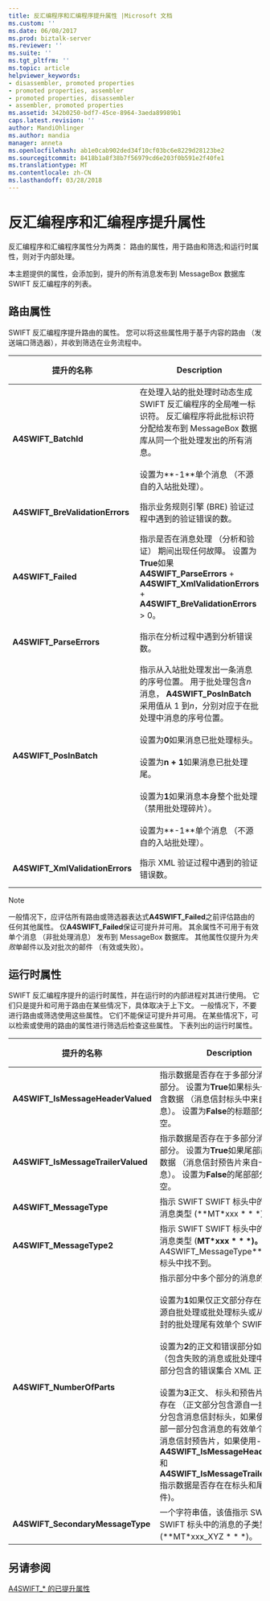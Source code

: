 ```yaml
---
title: 反汇编程序和汇编程序提升属性 |Microsoft 文档
ms.custom: ''
ms.date: 06/08/2017
ms.prod: biztalk-server
ms.reviewer: ''
ms.suite: ''
ms.tgt_pltfrm: ''
ms.topic: article
helpviewer_keywords:
- disassembler, promoted properties
- promoted properties, assembler
- promoted properties, disassembler
- assembler, promoted properties
ms.assetid: 342b0250-bdf7-45ce-8964-3aeda89989b1
caps.latest.revision: ''
author: MandiOhlinger
ms.author: mandia
manager: anneta
ms.openlocfilehash: ab1e0cab902ded34f10cf03bc6e8229d28123be2
ms.sourcegitcommit: 8418b1a8f38b7f56979cd6e203f0b591e2f40fe1
ms.translationtype: MT
ms.contentlocale: zh-CN
ms.lasthandoff: 03/28/2018
---
```

# <a name="disassembler-and-assembler-promoted-properties"></a>反汇编程序和汇编程序提升属性
反汇编程序和汇编程序属性分为两类： 路由的属性，用于路由和筛选;和运行时属性，则对于内部处理。  
  
本主题提供的属性，会添加到，提升的所有消息发布到 MessageBox 数据库 SWIFT 反汇编程序的列表。  
  
## <a name="routing-properties"></a>路由属性

SWIFT 反汇编程序提升路由的属性。 您可以将这些属性用于基于内容的路由 （发送端口筛选器），并收到筛选在业务流程中。  
  
|提升的名称|Description|数据类型|值范围|用法示例|  
|-------------------|-----------------|---------------|-----------------|-------------------|  
|**A4SWIFT_BatchId**|在处理入站的批处理时动态生成 SWIFT 反汇编程序的全局唯一标识符。 反汇编程序将此批标识符分配给发布到 MessageBox 数据库从同一个批处理发出的所有消息。<br /><br /> 设置为**-1**单个消息 （不源自的入站批处理）。|字符串|"-1"或*全局唯一标识符 (GUID)*|具有相同关联消息**A4SWIFT_BatchId**要恢复到同一个批处理最初到达对其进行分组的值。|  
|**A4SWIFT_BreValidationErrors**|指示业务规则引擎 (BRE) 验证过程中遇到的验证错误的数。|数字|>= 0|未通过 BRE 验证的消息筛选器 (**A4SWIFT_BREValidationErrors**等于零)。|  
|**A4SWIFT_Failed**|指示是否在消息处理 （分析和验证） 期间出现任何故障。 设置为**True**如果**A4SWIFT_ParseErrors** + **A4SWIFT_XmlValidationErrors** + **A4SWIFT_BreValidationErrors** > 0。|Boolean|True、False|唯一有效的 SWIFT 消息筛选器 (**A4SWIFT_Failed**等于**False**)。|  
|**A4SWIFT_ParseErrors**|指示在分析过程中遇到分析错误数。|数字|>= 0|未通过分析的消息筛选器 (**A4SWIFT_ParseErrors**等于零)。|  
|**A4SWIFT_PosInBatch**|指示从入站批处理发出一条消息的序号位置。 用于批处理包含*n*消息， **A4SWIFT_PosInBatch**采用值从 1 到*n*，分别对应于在批处理中消息的序号位置。<br /><br /> 设置为**0**如果消息已批处理标头。<br /><br /> 设置为**n + 1**如果消息已批处理尾。<br /><br /> 设置为**1**如果消息本身整个批处理 （禁用批处理碎片）。<br /><br /> 设置为**-1**单个消息 （不源自的入站批处理）。|数字|>= -1|从同一个入站批处理到到达的原始顺序排序消息。|  
|**A4SWIFT_XmlValidationErrors**|指示 XML 验证过程中遇到的验证错误数。|数字|>= 0|未通过 XML 验证的消息筛选器 (**A4SWIFT_XmlValidationErrors**等于零)。|  
  
> [!NOTE]
>  一般情况下，应评估所有路由或筛选器表达式**A4SWIFT_Failed**之前评估路由的任何其他属性。 仅**A4SWIFT_Failed**保证可提升并可用。 其余属性不可用于有效单个消息 （非批处理消息） 发布到 MessageBox 数据库。 其他属性仅提升为*失败*单邮件以及对批次的邮件 （有效或失败）。  

## <a name="runtime-properties"></a>运行时属性

SWIFT 反汇编程序提升的运行时属性，并在运行时的内部进程对其进行使用。 它们只是提升和可用于路由在某些情况下，具体取决于上下文。 一般情况下，不要进行路由或筛选使用这些属性。 它们不能保证可提升并可用。 在某些情况下，可以检索或使用的路由的属性进行筛选后检查这些属性。 下表列出的运行时属性。  
  
|提升的名称|Description|数据类型|值范围|用法示例|  
|-------------------|-----------------|---------------|-----------------|-------------------|  
|**A4SWIFT_IsMessageHeaderValued**|指示数据是否存在于多部分消息的标头部分。 设置为**True**如果标头一部分包含数据 （消息信封标头中来自一批消息）。 设置为**False**的标题部分是否为空。|Boolean|True、False|决定是否检查 （例如，在消息修复业务流程） 检索到的消息的标头部分。|  
|**A4SWIFT_IsMessageTrailerValued**|指示数据是否存在于多部分消息的尾部部分。 设置为**True**如果尾部部分包含数据 （消息信封预告片来自一批消息）。 设置为**False**的尾部部分是否为空。|Boolean|True、False|决定是否检查 （例如，在消息修复业务流程） 检索到的消息的尾部部分。|  
|**A4SWIFT_MessageType**|指示 SWIFT SWIFT 标头中的三位数字消息类型 (**MT*xxx * * *)。|字符串|*3 个数字*|动态识别消息的 SWIFT 消息的类型。|  
|**A4SWIFT_MessageType2**|指示 SWIFT SWIFT 标头中的三位数字消息类型 (**MT*xxx * * *)。 仅当**A4SWIFT_MessageType** SWIFT 标头中找不到。|字符串|*3 个数字*|动态识别消息的 SWIFT 消息的类型。|  
|**A4SWIFT_NumberOfParts**|指示部分中多个部分的消息的数。<br /><br /> 设置为**1**如果仅正文部分存在 （包含不源自批处理或批处理标头或从批处理信封的批处理尾有效单个 SWIFT 消息）。<br /><br /> 设置为**2**的正文和错误部分如果存在 （包含失败的消息或批处理中，错误一部分包含的错误集合 XML 正文部分）。<br /><br /> 设置为**3**正文、 标头和预告片部分是否存在 （正文部分包含源自一批，标头部分包含消息信封标头，如果使用，则尾部一部分包含消息的有效单个 SWIFT 消息信封预告片，如果使用- **A4SWIFT_IsMessageHeaderValued**和**A4SWIFT_IsMessageTrailerValued**指示数据是否存在在标头和尾，部件)。|数字|1, 2, 3|具有给定数目的部分的消息的筛选器 (例如，筛选**A4SWIFT_NumberOfParts**适用于消息修复业务流程等于两个接收形状)。|  
|**A4SWIFT_SecondaryMessageType**|一个字符串值，该值指示 SWIFT SWIFT 标头中的消息的子类型 (**MT*xxx_XYZ * * *)。|字符串|*任何字符串*|动态识别消息的 SWIFT 消息子的类型。|  
  
 
## <a name="see-also"></a>另请参阅  
[ A4SWIFT_* 的已提升属性](../../adapters-and-accelerators/accelerator-swift/a4swift-promoted-properties.md)   